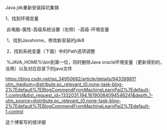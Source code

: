 Java  jdk重新安装踩坑集锦

1、找到环境变量

​	此电脑-属性-高级系统设置（右侧）-高级-环境变量

​			1、找到Javahome，修改新安装的jdk8

​			2、找到系统变量（下面）中的Path选项调整

​	%JAVA_HOME%\bin到第一位，同时删除Java  oracle环境变量（更新得到的，没用）以及对应目录下的java文件

https://blog.csdn.net/qq_34950682/article/details/94339981?utm_medium=distribute.pc_relevant_t0.none-task-blog-2%7Edefault%7EBlogCommendFromMachineLearnPai2%7Edefault-1.control&dist_request_id=1332031.194.16190084094546241&depth_1-utm_source=distribute.pc_relevant_t0.none-task-blog-2%7Edefault%7EBlogCommendFromMachineLearnPai2%7Edefault-1.control

这个博客写的很详细